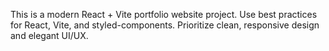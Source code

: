 <!-- Use this file to provide workspace-specific custom instructions to Copilot. For more details, visit https://code.visualstudio.com/docs/copilot/copilot-customization#_use-a-githubcopilotinstructionsmd-file -->

This is a modern React + Vite portfolio website project. Use best practices for React, Vite, and styled-components. Prioritize clean, responsive design and elegant UI/UX.
